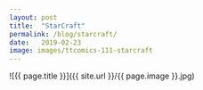 ```yaml
---
layout: post
title:  "StarCraft"
permalink: /blog/starcraft/
date:   2019-02-23
image: images/ttcomics-111-starcraft
---
```

![{{ page.title }}]({{ site.url }}/{{ page.image }}.jpg)
